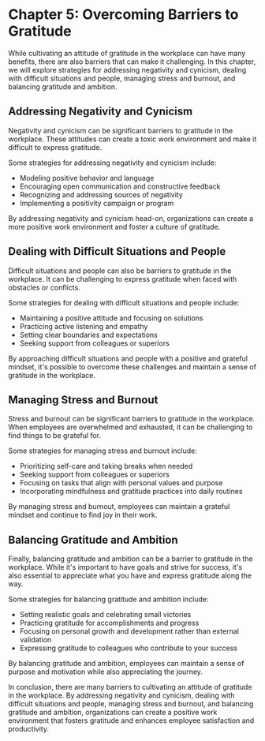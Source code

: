 Chapter 5: Overcoming Barriers to Gratitude
===========================================

While cultivating an attitude of gratitude in the workplace can have many benefits, there are also barriers that can make it challenging. In this chapter, we will explore strategies for addressing negativity and cynicism, dealing with difficult situations and people, managing stress and burnout, and balancing gratitude and ambition.

Addressing Negativity and Cynicism
----------------------------------

Negativity and cynicism can be significant barriers to gratitude in the workplace. These attitudes can create a toxic work environment and make it difficult to express gratitude.

Some strategies for addressing negativity and cynicism include:

* Modeling positive behavior and language
* Encouraging open communication and constructive feedback
* Recognizing and addressing sources of negativity
* Implementing a positivity campaign or program

By addressing negativity and cynicism head-on, organizations can create a more positive work environment and foster a culture of gratitude.

Dealing with Difficult Situations and People
--------------------------------------------

Difficult situations and people can also be barriers to gratitude in the workplace. It can be challenging to express gratitude when faced with obstacles or conflicts.

Some strategies for dealing with difficult situations and people include:

* Maintaining a positive attitude and focusing on solutions
* Practicing active listening and empathy
* Setting clear boundaries and expectations
* Seeking support from colleagues or superiors

By approaching difficult situations and people with a positive and grateful mindset, it's possible to overcome these challenges and maintain a sense of gratitude in the workplace.

Managing Stress and Burnout
---------------------------

Stress and burnout can be significant barriers to gratitude in the workplace. When employees are overwhelmed and exhausted, it can be challenging to find things to be grateful for.

Some strategies for managing stress and burnout include:

* Prioritizing self-care and taking breaks when needed
* Seeking support from colleagues or superiors
* Focusing on tasks that align with personal values and purpose
* Incorporating mindfulness and gratitude practices into daily routines

By managing stress and burnout, employees can maintain a grateful mindset and continue to find joy in their work.

Balancing Gratitude and Ambition
--------------------------------

Finally, balancing gratitude and ambition can be a barrier to gratitude in the workplace. While it's important to have goals and strive for success, it's also essential to appreciate what you have and express gratitude along the way.

Some strategies for balancing gratitude and ambition include:

* Setting realistic goals and celebrating small victories
* Practicing gratitude for accomplishments and progress
* Focusing on personal growth and development rather than external validation
* Expressing gratitude to colleagues who contribute to your success

By balancing gratitude and ambition, employees can maintain a sense of purpose and motivation while also appreciating the journey.

In conclusion, there are many barriers to cultivating an attitude of gratitude in the workplace. By addressing negativity and cynicism, dealing with difficult situations and people, managing stress and burnout, and balancing gratitude and ambition, organizations can create a positive work environment that fosters gratitude and enhances employee satisfaction and productivity.
